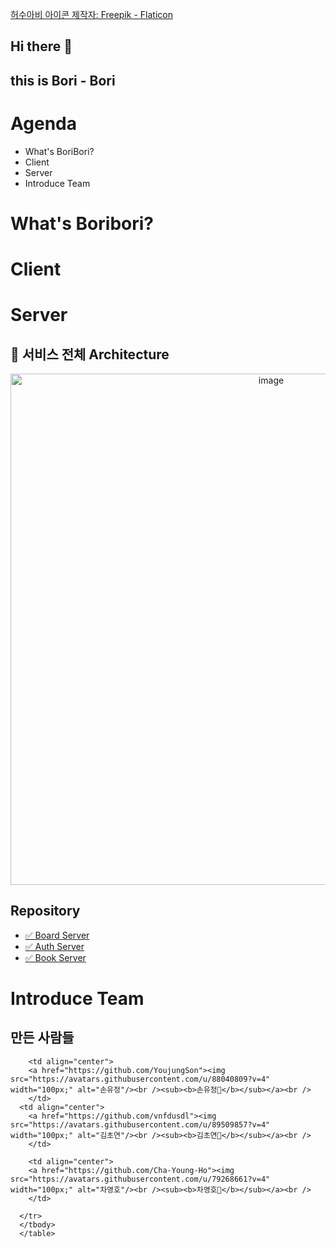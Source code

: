 <a href="https://www.flaticon.com/kr/free-icons/" title="허수아비 아이콘">허수아비 아이콘  제작자: Freepik - Flaticon</a>
## Hi there 👋

## this is Bori - Bori

# Agenda

* What's BoriBori?
* Client
* Server
* Introduce Team

# What's Boribori?

# Client

# Server

## 🌼 서비스 전체 Architecture


<div style="text-align : center;">
<img width="818" alt="image" src="https://user-images.githubusercontent.com/79268661/204082477-54a5e87c-3fcc-44ad-9bfb-54d978da9938.png">
</div>

## Repository

* [✅ Board Server](https://github.com/Bori-Bori/board-server/wiki)
* [✅ Auth Server](https://github.com/Bori-Bori/auth-server/wiki)
* [✅ Book Server](https://github.com/Bori-Bori/book-server/wiki)

# Introduce Team



## 만든 사람들

<table>
  <tbody>
    <tr>
        
        <td align="center">
        <a href="https://github.com/YoujungSon"><img src="https://avatars.githubusercontent.com/u/88040809?v=4" width="100px;" alt="손유정"/><br /><sub><b>손유정📱</b></sub></a><br />
        </td>
      <td align="center">
        <a href="https://github.com/vnfdusdl"><img src="https://avatars.githubusercontent.com/u/89509857?v=4" width="100px;" alt="김초연"/><br /><sub><b>김초연📱</b></sub></a><br />
        </td>
      
        <td align="center">
        <a href="https://github.com/Cha-Young-Ho"><img src="https://avatars.githubusercontent.com/u/79268661?v=4" width="100px;" alt="차영호"/><br /><sub><b>차영호📱</b></sub></a><br />
        </td>
    
      </tr>
      </tbody>
      </table>


